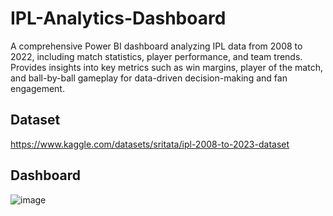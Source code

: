 # IPL-Analytics-Dashboard
A comprehensive Power BI dashboard analyzing IPL data from 2008 to 2022, including match statistics, player performance, and team trends. Provides insights into key metrics such as win margins, player of the match, and ball-by-ball gameplay for data-driven decision-making and fan engagement.

##  Dataset
https://www.kaggle.com/datasets/sritata/ipl-2008-to-2023-dataset

## Dashboard
![image](https://github.com/user-attachments/assets/b6f448f9-d780-4fa8-a1f9-1ed8e0c44c25)
